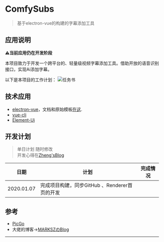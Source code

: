 # ComfySubs

> 基于electron-vue的构建的字幕添加工具

## 应用说明
**⚠️当前应用仍在开发阶段**

本项目致力于开发一个跨平台的、轻量级视频字幕添加工具。借助开放的语音识别接口，实现Ai添加字幕。

以下是本项目的工作计划：
![任务书](https://cdn.jsdelivr.net/gh/AGPEIM/ZhengBlog@master/img/%E4%BB%BB%E5%8A%A1%E4%B9%A6.png)

## 技术应用

* [electron-vue](https://github.com/SimulatedGREG/electron-vue)，文档和原始模板[在这](https://simulatedgreg.gitbooks.io/electron-vue/content/index.html).
* [vue-cli](https://github.com/vuejs/vue-cli)
* [Element-Ui](https://github.com/ElementUI/vue-cli-plugin-element)

## 开发计划
>单日计划 随时修改   
>开发心得在[Zheng'sBlog](https://www.cnblogs.com/agitm/)

|  日期   | 计划  |完成情况|
|  ----  | ----  | ---- |
| 2020.01.07  | 完成项目构建，同步GitHub 、Renderer首页的开发||


## 参考

* [PicGo](https://github.com/Molunerfinn/PicGo)
* 大佬的博客→[MARKSZのBlog](https://molunerfinn.com/electron-vue-1/)



---
